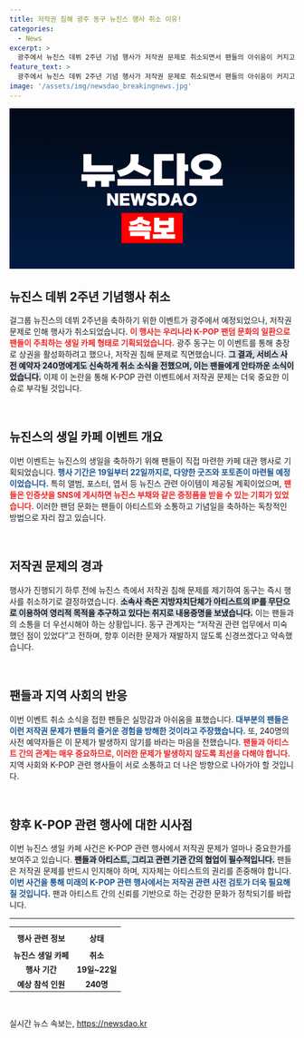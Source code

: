 ```yaml
---
title: 저작권 침해 광주 동구 뉴진스 행사 취소 이유!
categories:
  - News
excerpt: >
  광주에서 뉴진스 데뷔 2주년 기념 행사가 저작권 문제로 취소되면서 팬들의 아쉬움이 커지고 있다. 행사 하루 전날 취소된 이 생일 카페는 예정대로 열릴 수 있을까?
feature_text: >
  광주에서 뉴진스 데뷔 2주년 기념 행사가 저작권 문제로 취소되면서 팬들의 아쉬움이 커지고 있다. 행사 하루 전날 취소된 이 생일 카페는 예정대로 열릴 수 있을까?
image: '/assets/img/newsdao_breakingnews.jpg'
---
```


<p><img src="/assets/img/newsdao_breakingnews.jpg" alt="implanttips 속보" /></p>

<h2 data-ke-size="size26">뉴진스 데뷔 2주년 기념행사 취소</h2>

<p data-ke-size="size16">걸그룹 뉴진스의 데뷔 2주년을 축하하기 위한 이벤트가 광주에서 예정되었으나, 저작권 문제로 인해 행사가 취소되었습니다. <b><span style="color: #ee2323;">이 행사는 우리나라 K-POP 팬덤 문화의 일환으로 팬들이 주최하는 생일 카페 형태로 기획되었습니다.</span></b> 광주 동구는 이 이벤트를 통해 충장로 상권을 활성화하려고 했으나, 저작권 침해 문제로 직면했습니다. <b><span style="background-color: #21538527;">그 결과, 서비스 사전 예약자 240명에게도 신속하게 취소 소식을 전했으며, 이는 팬들에게 안타까운 소식이었습니다.</span></b> 이제 이 논란을 통해 K-POP 관련 이벤트에서 저작권 문제는 더욱 중요한 이슈로 부각될 것입니다.</p>

<p data-ke-size="size16">&nbsp;</p>

<h2 data-ke-size="size26">뉴진스의 생일 카페 이벤트 개요</h2>

<p data-ke-size="size16">이번 이벤트는 뉴진스의 생일을 축하하기 위해 팬들이 직접 마련한 카페 대관 행사로 기획되었습니다. <b><span style="color: #1a5490;">행사 기간은 19일부터 22일까지로, 다양한 굿즈와 포토존이 마련될 예정이었습니다.</span></b> 특히 앨범, 포스터, 엽서 등 뉴진스 관련 아이템이 제공될 계획이었으며, <b><span style="color: #ee2323;">팬들은 인증샷을 SNS에 게시하면 뉴진스 부채와 같은 증정품을 받을 수 있는 기회가 있었습니다.</span></b> 이러한 팬덤 문화는 팬들이 아티스트와 소통하고 기념일을 축하하는 독창적인 방법으로 자리 잡고 있습니다.</p>

<p data-ke-size="size16">&nbsp;</p>

<h2 data-ke-size="size26">저작권 문제의 경과</h2>

<p data-ke-size="size16">행사가 진행되기 하루 전에 뉴진스 측에서 저작권 침해 문제를 제기하여 동구는 즉시 행사를 취소하기로 결정하였습니다. <b><span style="background-color: #21538527;">소속사 측은 지방자치단체가 아티스트의 IP를 무단으로 이용하여 영리적 목적을 추구하고 있다는 취지로 내용증명을 보냈습니다.</span></b> 이는 팬들과의 소통을 더 우선시해야 하는 상황입니다. 동구 관계자는 “저작권 관련 업무에서 미숙했던 점이 있었다”고 전하며, 향후 이러한 문제가 재발하지 않도록 신경쓰겠다고 약속했습니다.</p>

<p data-ke-size="size16">&nbsp;</p>

<h2 data-ke-size="size26">팬들과 지역 사회의 반응</h2>

<p data-ke-size="size16">이번 이벤트 취소 소식을 접한 팬들은 실망감과 아쉬움을 표했습니다. <b><span style="color: #1a5490;">대부분의 팬들은 이런 저작권 문제가 팬들의 즐거운 경험을 방해한 것이라고 주장했습니다.</span></b> 또, 240명의 사전 예약자들은 이 문제가 발생하지 않기를 바라는 마음을 전했습니다. <b><span style="color: #ee2323;">팬들과 아티스트 간의 관계는 매우 중요하므로, 이러한 문제가 발생하지 않도록 최선을 다해야 합니다.</span></b> 지역 사회와 K-POP 관련 행사들이 서로 소통하고 더 나은 방향으로 나아가야 할 것입니다.</p>

<p data-ke-size="size16">&nbsp;</p>

<h2 data-ke-size="size26">향후 K-POP 관련 행사에 대한 시사점</h2>

<p data-ke-size="size16">이번 뉴진스 생일 카페 사건은 K-POP 관련 행사에서 저작권 문제가 얼마나 중요한가를 보여주고 있습니다. <b><span style="background-color: #21538527;">팬들과 아티스트, 그리고 관련 기관 간의 협업이 필수적입니다.</span></b> 팬들은 저작권 문제를 반드시 인지해야 하며, 지자체는 아티스트의 권리를 존중해야 합니다. <b><span style="color: #1a5490;">이번 사건을 통해 미래의 K-POP 관련 행사에서는 저작권 관련 사전 검토가 더욱 필요해질 것입니다.</span></b> 팬과 아티스트 간의 신뢰를 기반으로 하는 건강한 문화가 정착되기를 바랍니다.</p>

<hr>

<table style="width: 100%; border-collapse: collapse;">
  <tr>
    <th style="text-align: center; height: 30px;"><b>행사 관련 정보</b></th>
    <th style="text-align: center; height: 30px;"><b>상태</b></th>
  </tr>
  <tr>
    <td style="text-align: center; height: 17px;"><b>뉴진스 생일 카페</b></td>
    <td style="text-align: center; height: 17px;"><b>취소</b></td>
  </tr>
  <tr>
    <td style="text-align: center; height: 17px;"><b>행사 기간</b></td>
    <td style="text-align: center; height: 17px;"><b>19일~22일</b></td>
  </tr>
  <tr>
    <td style="text-align: center; height: 17px;"><b>예상 참석 인원</b></td>
    <td style="text-align: center; height: 17px;"><b>240명</b></td>
  </tr>
</table>

<p data-ke-size="size16">&nbsp;</p>
실시간 뉴스 속보는, <a href="https://newsdao.kr" rel="dofollow">https://newsdao.kr</a>



